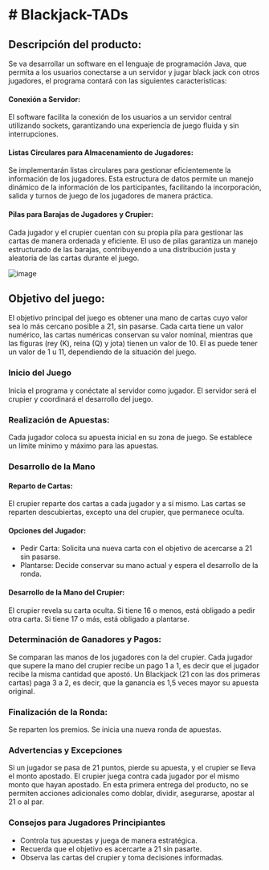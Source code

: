 <h1># Blackjack-TADs</h1>

<h2> Descripción del producto:</h2>

Se va desarrollar un software en el lenguaje de programación Java, que permita a los usuarios conectarse a un servidor y jugar black jack con otros jugadores, el programa contará con las siguientes caracteristicas:

<h4>Conexión a Servidor:</h4>El software facilita la conexión de los usuarios a un servidor central utilizando sockets, garantizando una experiencia de juego fluida y sin interrupciones.

<h4> Listas Circulares para Almacenamiento de Jugadores:</h4> Se implementarán listas circulares para gestionar eficientemente la información de los jugadores. Esta estructura de datos permite un manejo dinámico de la información de los participantes, facilitando la incorporación, salida y turnos de juego de los jugadores de manera práctica.

<h4>Pilas para Barajas de Jugadores y Crupier:</h4>Cada jugador y el crupier cuentan con su propia pila para gestionar las cartas de manera ordenada y eficiente. El uso de pilas garantiza un manejo estructurado de las barajas, contribuyendo a una distribución justa y aleatoria de las cartas durante el juego.

![image](https://github.com/Y00w1/Blackjack-TADs/assets/102988736/c59241c8-2e37-45a1-992b-b6156f39114b)

<h2>Objetivo del juego:</h2>
  <p>El objetivo principal del juego es obtener una mano de cartas cuyo valor sea lo más cercano posible a 21, sin pasarse. Cada carta tiene un valor numérico, las cartas numéricas conservan su valor nominal, mientras que las figuras (rey (K), reina (Q) y jota) tienen un valor de 10. El as puede tener un valor de 1 u 11, dependiendo de la situación del juego.</p>
  <h3>Inicio del Juego</h3>
    <p>Inicia el programa y conéctate al servidor como jugador. El servidor será el crupier y coordinará el desarrollo del juego.</p>

  <h3>Realización de Apuestas:</h3>
    <p>Cada jugador coloca su apuesta inicial en su zona de juego. Se establece un límite mínimo y máximo para las apuestas.</p>

  <h3>Desarrollo de la Mano</h3>
    <h4>Reparto de Cartas:</h4>
    <p>El crupier reparte dos cartas a cada jugador y a sí mismo. Las cartas se reparten descubiertas, excepto una del crupier, que permanece oculta.</p>

  <h4>Opciones del Jugador:</h4>
    <ul>
        <li>Pedir Carta: Solicita una nueva carta con el objetivo de acercarse a 21 sin pasarse.</li>
        <li>Plantarse: Decide conservar su mano actual y espera el desarrollo de la ronda.</li>
    </ul>

  <h4>Desarrollo de la Mano del Crupier:</h4>
    <p>El crupier revela su carta oculta. Si tiene 16 o menos, está obligado a pedir otra carta. Si tiene 17 o más, está obligado a plantarse.</p>

  <h3>Determinación de Ganadores y Pagos:</h3>
    <p>Se comparan las manos de los jugadores con la del crupier. Cada jugador que supere la mano del crupier recibe un pago 1 a 1, es decir que el jugador recibe la misma cantidad que apostó. Un Blackjack (21 con las dos primeras cartas) paga 3 a 2, es decir, que la ganancia es 1,5 veces mayor su apuesta original.</p>

  <h3>Finalización de la Ronda:</h3>
    <p>Se reparten los premios. Se inicia una nueva ronda de apuestas.</p>

  <h3>Advertencias y Excepciones</h3>
    <p>Si un jugador se pasa de 21 puntos, pierde su apuesta, y el crupier se lleva el monto apostado. El crupier juega contra cada jugador por el mismo monto que hayan apostado. En esta primera entrega del producto, no se permiten acciones adicionales como doblar, dividir, asegurarse, apostar al 21 o al par.</p>

  <h3>Consejos para Jugadores Principiantes</h3>
    <ul>
        <li>Controla tus apuestas y juega de manera estratégica.</li>
        <li>Recuerda que el objetivo es acercarte a 21 sin pasarte.</li>
        <li>Observa las cartas del crupier y toma decisiones informadas.</li>
    </ul>



